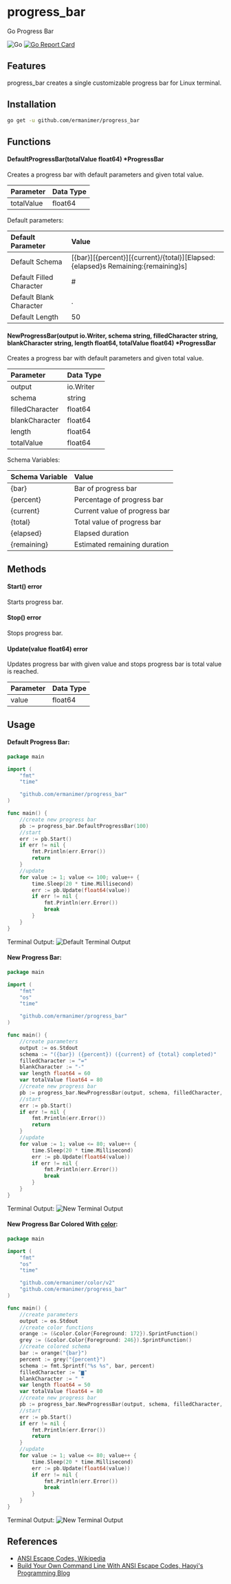 # progress_bar
Go Progress Bar

![Go](https://github.com/ermanimer/progress_bar/workflows/Go/badge.svg)
[![Go Report Card](https://goreportcard.com/badge/github.com/ermanimer/progress_bar)](https://goreportcard.com/report/github.com/ermanimer/progress_bar)

## Features
progress_bar creates a single customizable progress bar for Linux terminal.

## Installation
```bash
go get -u github.com/ermanimer/progress_bar
```

## Functions
#### DefaultProgressBar(totalValue float64) *ProgressBar
Creates a progress bar with default parameters and given total value.

|Parameter |Data Type|
|:---------|:--------|
|totalValue|float64  |

Default parameters:

|Default Parameter       |Value                                                                            |
|:-----------------------|:--------------------------------------------------------------------------------|
|Default Schema          |[{bar}][{percent}][{current}/{total}][Elapsed: {elapsed}s Remaining:{remaining}s]|
|Default Filled Character|#                                                                                |
|Default Blank Character |.                                                                                |
|Default Length          |50                                                                               |

#### NewProgressBar(output io.Writer, schema string, filledCharacter string, blankCharacter string, length float64, totalValue float64) *ProgressBar
Creates a progress bar with default parameters and given total value.

|Parameter      |Data Type|
|:--------------|:--------|
|output         |io.Writer|
|schema         |string   |
|filledCharacter|float64  |
|blankCharacter |float64  |
|length         |float64  |
|totalValue     |float64  |

Schema Variables:

|Schema Variable|Value                                                                            |
|:--------------|:----------------------------|
|{bar}          |Bar of progress bar          |
|{percent}      |Percentage of progress bar   |
|{current}      |Current value of progress bar|
|{total}        |Total value of progress bar  |
|{elapsed}      |Elapsed duration             |
|{remaining}    |Estimated remaining duration |

## Methods
#### Start() error
Starts progress bar.

#### Stop() error
Stops progress bar.

#### Update(value float64) error
Updates progress bar with given value and stops progress bar is total value is reached.

|Parameter|Data Type|
|:--------|:--------|
|value    |float64  |

## Usage
#### Default Progress Bar:

```go
package main

import (
	"fmt"
	"time"

	"github.com/ermanimer/progress_bar"
)

func main() {
	//create new progress bar
	pb := progress_bar.DefaultProgressBar(100)
	//start
	err := pb.Start()
	if err != nil {
		fmt.Println(err.Error())
		return
	}
	//update
	for value := 1; value <= 100; value++ {
		time.Sleep(20 * time.Millisecond)
		err := pb.Update(float64(value))
		if err != nil {
			fmt.Println(err.Error())
			break
		}
	}
}
```

Terminal Output:
![Default Terminal Output](/images/default.gif)

#### New Progress Bar:

```go
package main

import (
	"fmt"
	"os"
	"time"

	"github.com/ermanimer/progress_bar"
)

func main() {
	//create parameters
	output := os.Stdout
	schema := "({bar}) ({percent}) ({current} of {total} completed)"
	filledCharacter := "="
	blankCharacter := "-"
	var length float64 = 60
	var totalValue float64 = 80
	//create new progress bar
	pb := progress_bar.NewProgressBar(output, schema, filledCharacter, blankCharacter, length, totalValue)
	//start
	err := pb.Start()
	if err != nil {
		fmt.Println(err.Error())
		return
	}
	//update
	for value := 1; value <= 80; value++ {
		time.Sleep(20 * time.Millisecond)
		err := pb.Update(float64(value))
		if err != nil {
			fmt.Println(err.Error())
			break
		}
	}
}
```

Terminal Output:
![New Terminal Output](/images/new.gif)

#### New Progress Bar Colored With [color](https://github.com/ermanimer/color):

```go
package main

import (
	"fmt"
	"os"
	"time"

	"github.com/ermanimer/color/v2"
	"github.com/ermanimer/progress_bar"
)

func main() {
	//create parameters
	output := os.Stdout
	//create color functions
	orange := (&color.Color{Foreground: 172}).SprintFunction()
	grey := (&color.Color{Foreground: 246}).SprintFunction()
	//create colored schema
	bar := orange("{bar}")
	percent := grey("{percent}")
	schema := fmt.Sprintf("%s %s", bar, percent)
	filledCharacter := "▆"
	blankCharacter := " "
	var length float64 = 50
	var totalValue float64 = 80
	//create new progress bar
	pb := progress_bar.NewProgressBar(output, schema, filledCharacter, blankCharacter, length, totalValue)
	//start
	err := pb.Start()
	if err != nil {
		fmt.Println(err.Error())
		return
	}
	//update
	for value := 1; value <= 80; value++ {
		time.Sleep(20 * time.Millisecond)
		err := pb.Update(float64(value))
		if err != nil {
			fmt.Println(err.Error())
			break
		}
	}
}
```

Terminal Output:
![New Terminal Output](/images/colored.gif)

## References
- [ANSI Escape Codes, Wikipedia](https://en.wikipedia.org/wiki/ANSI_escape_code)
- [Build Your Own Command Line With ANSI Escape Codes, Haoyi's Programming Blog](https://www.lihaoyi.com/post/BuildyourownCommandLinewithANSIescapecodes.html)

